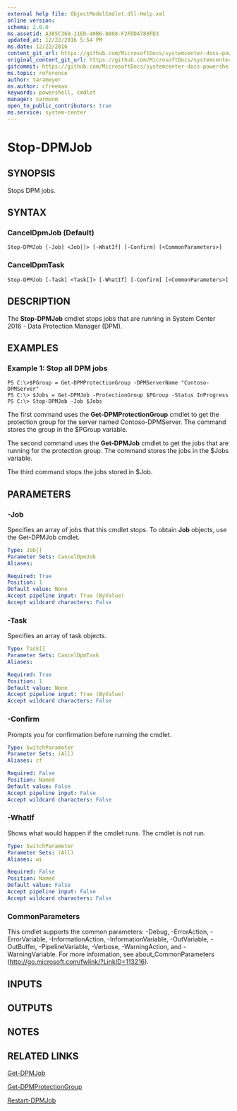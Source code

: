 ```yaml
---
external help file: ObjectModelCmdlet.dll-Help.xml
online version: 
schema: 2.0.0
ms.assetid: A385C368-11ED-40B6-8808-F2FDDA788FD3
updated_at: 12/22/2016 5:54 PM
ms.date: 12/22/2016
content_git_url: https://github.com/MicrosoftDocs/systemcenter-docs-powershell/blob/live/systemcenter-cmdlets/SystemCenter2016/DataProtectionManager/vlatest/Stop-DPMJob.md
original_content_git_url: https://github.com/MicrosoftDocs/systemcenter-docs-powershell/blob/live/systemcenter-cmdlets/SystemCenter2016/DataProtectionManager/vlatest/Stop-DPMJob.md
gitcommit: https://github.com/MicrosoftDocs/systemcenter-docs-powershell/blob/17c3a51bd892aad46c731d9f381f0704b4815004/systemcenter-cmdlets/SystemCenter2016/DataProtectionManager/vlatest/Stop-DPMJob.md
ms.topic: reference
author: tarameyer
ms.author: cfreeman
keywords: powershell, cmdlet
manager: carmonm
open_to_public_contributors: true
ms.service: system-center
---
```


# Stop-DPMJob

## SYNOPSIS
Stops DPM jobs.

## SYNTAX

### CancelDpmJob (Default)
```
Stop-DPMJob [-Job] <Job[]> [-WhatIf] [-Confirm] [<CommonParameters>]
```

### CancelDpmTask
```
Stop-DPMJob [-Task] <Task[]> [-WhatIf] [-Confirm] [<CommonParameters>]
```

## DESCRIPTION
The **Stop-DPMJob** cmdlet stops jobs that are running in System Center 2016 - Data Protection Manager (DPM).

## EXAMPLES

### Example 1: Stop all DPM jobs
```
PS C:\>$PGroup = Get-DPMProtectionGroup -DPMServerName "Contoso-DPMServer"
PS C:\> $Jobs = Get-DPMJob -ProtectionGroup $PGroup -Status InProgress
PS C:\> Stop-DPMJob -Job $Jobs
```

The first command uses the **Get-DPMProtectionGroup** cmdlet to get the protection group for the server named Contoso-DPMServer.
The command stores the group in the $PGroup variable.

The second command uses the **Get-DPMJob** cmdlet to get the jobs that are running for the protection group.
The command stores the jobs in the $Jobs variable.

The third command stops the jobs stored in $Job.

## PARAMETERS

### -Job
Specifies an array of jobs that this cmdlet stops.
To obtain **Job** objects, use the Get-DPMJob cmdlet.

```yaml
Type: Job[]
Parameter Sets: CancelDpmJob
Aliases: 

Required: True
Position: 1
Default value: None
Accept pipeline input: True (ByValue)
Accept wildcard characters: False
```

### -Task
Specifies an array of task objects.

```yaml
Type: Task[]
Parameter Sets: CancelDpmTask
Aliases: 

Required: True
Position: 1
Default value: None
Accept pipeline input: True (ByValue)
Accept wildcard characters: False
```

### -Confirm
Prompts you for confirmation before running the cmdlet.

```yaml
Type: SwitchParameter
Parameter Sets: (All)
Aliases: cf

Required: False
Position: Named
Default value: False
Accept pipeline input: False
Accept wildcard characters: False
```

### -WhatIf
Shows what would happen if the cmdlet runs.
The cmdlet is not run.

```yaml
Type: SwitchParameter
Parameter Sets: (All)
Aliases: wi

Required: False
Position: Named
Default value: False
Accept pipeline input: False
Accept wildcard characters: False
```

### CommonParameters
This cmdlet supports the common parameters: -Debug, -ErrorAction, -ErrorVariable, -InformationAction, -InformationVariable, -OutVariable, -OutBuffer, -PipelineVariable, -Verbose, -WarningAction, and -WarningVariable. For more information, see about_CommonParameters (http://go.microsoft.com/fwlink/?LinkID=113216).

## INPUTS

## OUTPUTS

## NOTES

## RELATED LINKS

[Get-DPMJob](xref:SystemCenter2016/DataProtectionManager/vlatest/Get-DPMJob.md)

[Get-DPMProtectionGroup](xref:SystemCenter2016/DataProtectionManager/vlatest/Get-DPMProtectionGroup.md)

[Restart-DPMJob](xref:SystemCenter2016/DataProtectionManager/vlatest/Restart-DPMJob.md)

